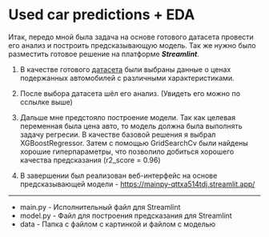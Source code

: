 # Used car predictions + EDA 
Итак, передо мной была задача на основе готового датасета провести его анализ и построить предсказывающую модель. Так же нужно было разместить готовое решение на платформе **_Streamlint_**.

1. В качестве готового [датасета](https://raw.githubusercontent.com/evgpat/edu_stepik_from_idea_to_mvp/main/datasets/cars.csv) были выбраны данные о ценах подержанных автомобилей с различными характеристиками.

2. После выбора датасета шёл его анализ. (Увидеть его можно по сслылке выше)
3. Дальше мне предстояло построение модели. Так как целевая переменная была цена авто, то модель должна была выполнять задачу регресии. В качестве базовой решения я выбрал XGBoostRegressor. Затем с помощью GridSearchCv были найдены хорошие гиперпараметры, что позволило добиться хорошего качества предсказания (r2_score = 0.96)
4. В завершении был реализован веб-интерфейс на основе предсказывающей модели -  https://mainpy-qttxa514tdj.streamlit.app/

---
* main.py - Исполнительный файл для Streamlint
* model.py - Файл для построения предсказания для Streamlint
* data - Папка с файлом с картинкой и файлом с моделью
